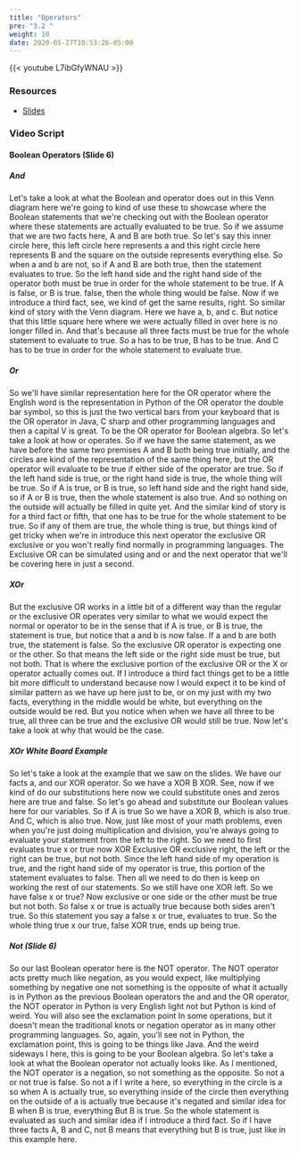 ```yaml
---
title: "Operators"
pre: "3.2 "
weight: 10
date: 2020-05-27T10:53:26-05:00
---
```


{{< youtube L7ibGfyWNAU >}}


### Resources

* [Slides](../slides/03-Bits-and-Boolean-Algebra.pdf)

### Video Script

#### Boolean Operators (Slide 6)

##### And
Let's take a look at what the Boolean and operator does out in this Venn diagram here we're going to kind of use these to showcase where the Boolean statements that we're checking out with the Boolean operator where these statements are actually evaluated to be true. So if we assume that we are two facts here, A and B are both true. So let's say this inner circle here, this left circle here represents a and this right circle here represents B and the square on the outside represents everything else. So when a and b are not, so if A and B are both true, then the statement evaluates to true. So the left hand side and the right hand side of the operator both must be true in order for the whole statement to be true. If A is false, or B is true. false, then the whole thing would be false. Now if we introduce a third fact, see, we kind of get the same results, right. So similar kind of story with the Venn diagram. Here we have a, b, and c. But notice that this little square here where we were actually filled in over here is no longer filled in. And that's because all three facts must be true for the whole statement to evaluate to true. So a has to be true, B has to be true. And C has to be true in order for the whole statement to evaluate true. 

##### Or

So we'll have similar representation here for the OR operator where the English word is the representation in Python of the OR operator the double bar symbol, so this is just the two vertical bars from your keyboard that is the OR operator in Java, C sharp and other programming languages and then a capital V is great. To be the OR operator for Boolean algebra. So let's take a look at how or operates. So if we have the same statement, as we have before the same two premises A and B both being true initially, and the circles are kind of the representation of the same thing here, but the OR operator will evaluate to be true if either side of the operator are true. So if the left hand side is true, or the right hand side is true, the whole thing will be true. So if A is true, or B is true, so left hand side and the right hand side, so if A or B is true, then the whole statement is also true. And so nothing on the outside will actually be filled in quite yet. And the similar kind of story is for a third fact or fifth, that one has to be true for the whole statement to be true. So if any of them are true, the whole thing is true, but things kind of get tricky when we're in introduce this next operator the exclusive OR exclusive or you won't really find normally in programming languages. The Exclusive OR can be simulated using and or and the next operator that we'll be covering here in just a second. 

##### XOr

But the exclusive OR works in a little bit of a different way than the regular or the exclusive OR operates very similar to what we would expect the normal or operator to be in the sense that if A is true, or B is true, the statement is true, but notice that a and b is now false. If a and b are both true, the statement is false. So the exclusive OR operator is expecting one or the other. So that means the left side or the right side must be true, but not both. That is where the exclusive portion of the exclusive OR or the X or operator actually comes out. If I introduce a third fact things get to be a little bit more difficult to understand because now I would expect it to be kind of similar pattern as we have up here just to be, or on my just with my two facts, everything in the middle would be white, but everything on the outside would be red. But you notice when when we have all three to be true, all three can be true and the exclusive OR would still be true. Now let's take a look at why that would be the case. 

##### XOr White Board Example

So let's take a look at the example that we saw on the slides. We have our facts a, and our XOR operator. So we have a XOR B XOR. See, now if we kind of do our substitutions here now we could substitute ones and zeros here are true and false. So let's go ahead and substitute our Boolean values here for our variables. So if A is true So we have a XOR B, which is also true. And C, which is also true. Now, just like most of your math problems, even when you're just doing multiplication and division, you're always going to evaluate your statement from the left to the right. So we need to first evaluates true x or true now XOR Exclusive OR exclusive right, the left or the right can be true, but not both. Since the left hand side of my operation is true, and the right hand side of my operator is true, this portion of the statement evaluates to false. Then all we need to do then is keep on working the rest of our statements. So we still have one XOR left. So we have false x or true? Now exclusive or one side or the other must be true but not both. So false x or true is actually true because both sides aren't true. So this statement you say a false x or true, evaluates to true. So the whole thing true x our true, false XOR true, ends up being true. 

##### Not (Slide 6)

So our last Boolean operator here is the NOT operator. The NOT operator acts pretty much like negation, as you would expect, like multiplying something by negative one not something is the opposite of what it actually is in Python as the previous Boolean operators the and and the OR operator, the NOT operator in Python is very English light not but Python is kind of weird. You will also see the exclamation point In some operations, but it doesn't mean the traditional knots or negation operator as in many other programming languages. So, again, you'll see not in Python, the exclamation point, this is going to be things like Java. And the weird sideways l here, this is going to be your Boolean algebra. So let's take a look at what the Boolean operator not actually looks like. As I mentioned, the NOT operator is a negation, so not something as the opposite. So not a or not true is false. So not a if I write a here, so everything in the circle is a so when A is actually true, so everything inside of the circle then everything on the outside of a is actually true because it's negated and similar idea for B when B is true, everything But B is true. So the whole statement is evaluated as such and similar idea if I introduce a third fact. So if I have three facts A, B and C, not B means that everything but B is true, just like in this example here. 
